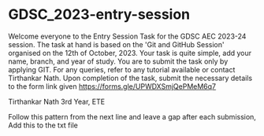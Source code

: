 # GDSC_2023-entry-session
Welcome everyone to the Entry Session Task for the GDSC AEC 2023-24 session.
The task at hand is based on the 'Git and GitHub Session' organised on the 12th of October, 2023.
Your task is quite simple, add your name, branch, and year of study. You are to submit the task only by applying GIT. For any queries, refer to any tutorial available or contact Tirthankar Nath. Upon completion of the task, submit the necessary details to the form link given
https://forms.gle/UPWDXSmjQePMeM6q7 

Tirthankar Nath 
3rd Year, ETE

Follow this pattern from the next line and leave a gap after each submission,
Add this to the txt file
